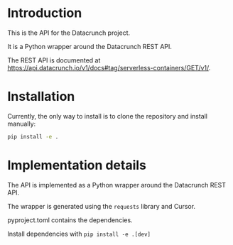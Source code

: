 # Introduction

This is the API for the Datacrunch project.

It is a Python wrapper around the Datacrunch REST API.

The REST API is documented at <https://api.datacrunch.io/v1/docs#tag/serverless-containers/GET/v1/>.

# Installation

Currently, the only way to install is to clone the repository and install manually:

```bash
pip install -e .
```

# Implementation details

The API is implemented as a Python wrapper around the Datacrunch REST API.

The wrapper is generated using the `requests` library and Cursor.

pyproject.toml contains the dependencies.

Install dependencies with `pip install -e .[dev]`

